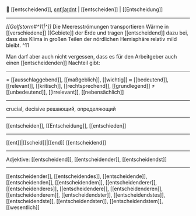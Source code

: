 🎯 [[entscheidend]], [ɛntˈʃaɪ̯dnt](https://youglish.com/pronounce/entscheidend/german) |  [[entscheiden]] | [[Entscheidung]]
 
---
*[[Golfstorm#^11|^]]* Die Meeresströmungen transportieren Wärme in [[verschiedene]] [[Gebiete]] der Erde und tragen [[entscheidend]] dazu bei, dass das Klima in großen Teilen der nördlichen Hemisphäre relativ mild bleibt. ^11


Man darf aber auch nicht vergessen, dass es für den Arbeitgeber auch einen [[entscheidenden]] Nachteil gibt: 

---
= [[ausschlaggebend]], [[maßgeblich]], [[wichtig]]
≈ [[bedeutend]], [[relevant]], [[kritisch]],  [[rechtsprechend]],  [[grundlegend]]
≠ [[unbedeutend]], [[irrelevant]], [[nebensächlich]]

---
crucial, decisive
решающий, определяющий

---
[[entscheiden]], [[Entscheidung]], [[entschieden]]

---
[[ent]]|[[scheid]]|[[end]]
[[entscheidend]]


---
Adjektive: [[entscheidend]], [[entscheidender]], [[entscheidendst]]

---
[[entscheidender]], [[entscheidendes]], [[entscheidende]], [[entscheidenden]], [[entscheidendem]], [[entscheidenderer]], [[entscheidenderes]], [[entscheidendere]], [[entscheidenderen]], [[entscheidenderem]], [[entscheidendster]], [[entscheidendstes]], [[entscheidendste]], [[entscheidendsten]], [[entscheidendstem]], [[wesentlich]]